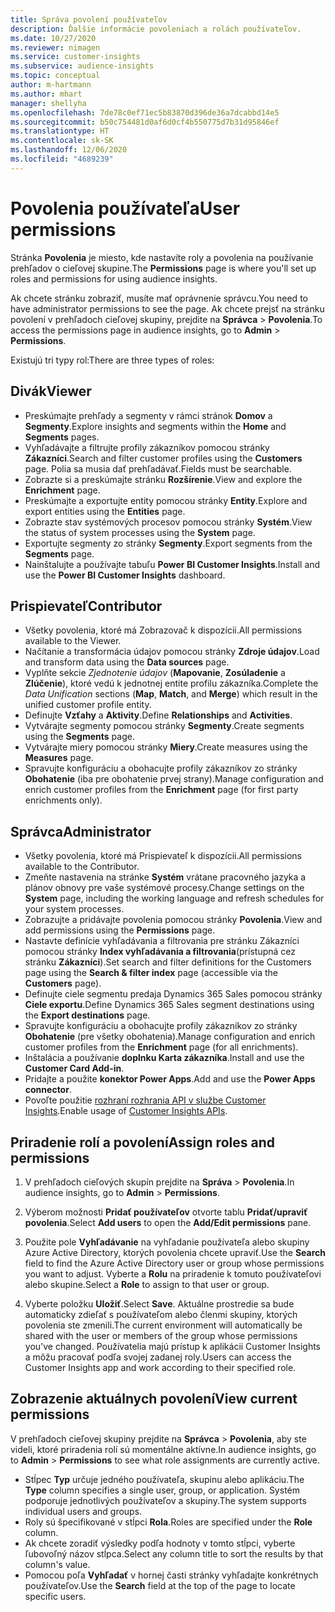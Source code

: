 ```yaml
---
title: Správa povolení používateľov
description: Ďalšie informácie povoleniach a rolách používateľov.
ms.date: 10/27/2020
ms.reviewer: nimagen
ms.service: customer-insights
ms.subservice: audience-insights
ms.topic: conceptual
author: m-hartmann
ms.author: mhart
manager: shellyha
ms.openlocfilehash: 7de78c0ef71ec5b83870d396de36a7dcabbd14e5
ms.sourcegitcommit: b50c754481d0af6d0cf4b550775d7b31d95846ef
ms.translationtype: HT
ms.contentlocale: sk-SK
ms.lasthandoff: 12/06/2020
ms.locfileid: "4689239"
---
```

# <a name="user-permissions"></a><span data-ttu-id="e6076-103">Povolenia používateľa</span><span class="sxs-lookup"><span data-stu-id="e6076-103">User permissions</span></span>

<span data-ttu-id="e6076-104">Stránka **Povolenia** je miesto, kde nastavíte roly a povolenia na používanie prehľadov o cieľovej skupine.</span><span class="sxs-lookup"><span data-stu-id="e6076-104">The **Permissions** page is where you'll set up roles and permissions for using audience insights.</span></span>

<span data-ttu-id="e6076-105">Ak chcete stránku zobraziť, musíte mať oprávnenie správcu.</span><span class="sxs-lookup"><span data-stu-id="e6076-105">You need to have administrator permissions to see the page.</span></span> <span data-ttu-id="e6076-106">Ak chcete prejsť na stránku povolení v prehľadoch cieľovej skupiny, prejdite na **Správca** > **Povolenia**.</span><span class="sxs-lookup"><span data-stu-id="e6076-106">To access the permissions page in audience insights, go to **Admin** > **Permissions**.</span></span>

<span data-ttu-id="e6076-107">Existujú tri typy rol:</span><span class="sxs-lookup"><span data-stu-id="e6076-107">There are three types of roles:</span></span>

## <a name="viewer"></a><span data-ttu-id="e6076-108">Divák</span><span class="sxs-lookup"><span data-stu-id="e6076-108">Viewer</span></span>

- <span data-ttu-id="e6076-109">Preskúmajte prehľady a segmenty v rámci stránok **Domov** a **Segmenty**.</span><span class="sxs-lookup"><span data-stu-id="e6076-109">Explore insights and segments within the **Home** and **Segments** pages.</span></span>
- <span data-ttu-id="e6076-110">Vyhľadávajte a filtrujte profily zákazníkov pomocou stránky **Zákazníci**.</span><span class="sxs-lookup"><span data-stu-id="e6076-110">Search and filter customer profiles using the **Customers** page.</span></span> <span data-ttu-id="e6076-111">Polia sa musia dať prehľadávať.</span><span class="sxs-lookup"><span data-stu-id="e6076-111">Fields must be searchable.</span></span>
- <span data-ttu-id="e6076-112">Zobrazte si a preskúmajte stránku **Rozšírenie**.</span><span class="sxs-lookup"><span data-stu-id="e6076-112">View and explore the **Enrichment** page.</span></span>
- <span data-ttu-id="e6076-113">Preskúmajte a exportujte entity pomocou stránky **Entity**.</span><span class="sxs-lookup"><span data-stu-id="e6076-113">Explore and export entities using the **Entities** page.</span></span>
- <span data-ttu-id="e6076-114">Zobrazte stav systémových procesov pomocou stránky **Systém**.</span><span class="sxs-lookup"><span data-stu-id="e6076-114">View the status of system processes  using the **System** page.</span></span>
- <span data-ttu-id="e6076-115">Exportujte segmenty zo stránky **Segmenty**.</span><span class="sxs-lookup"><span data-stu-id="e6076-115">Export segments from the **Segments** page.</span></span>
- <span data-ttu-id="e6076-116">Nainštalujte a používajte tabuľu **Power BI Customer Insights**.</span><span class="sxs-lookup"><span data-stu-id="e6076-116">Install and use the **Power BI Customer Insights** dashboard.</span></span>

## <a name="contributor"></a><span data-ttu-id="e6076-117">Prispievateľ</span><span class="sxs-lookup"><span data-stu-id="e6076-117">Contributor</span></span>

- <span data-ttu-id="e6076-118">Všetky povolenia, ktoré má Zobrazovač k dispozícii.</span><span class="sxs-lookup"><span data-stu-id="e6076-118">All permissions available to the Viewer.</span></span>
- <span data-ttu-id="e6076-119">Načítanie a transformácia údajov pomocou stránky **Zdroje údajov**.</span><span class="sxs-lookup"><span data-stu-id="e6076-119">Load and transform data using the **Data sources** page.</span></span>
- <span data-ttu-id="e6076-120">Vyplňte sekcie *Zjednotenie údajov* (**Mapovanie**, **Zosúladenie** a **Zlúčenie**), ktoré vedú k jednotnej entite profilu zákazníka.</span><span class="sxs-lookup"><span data-stu-id="e6076-120">Complete the *Data Unification* sections (**Map**, **Match**, and **Merge**) which result in the unified customer profile entity.</span></span>
- <span data-ttu-id="e6076-121">Definujte **Vzťahy** a **Aktivity**.</span><span class="sxs-lookup"><span data-stu-id="e6076-121">Define **Relationships** and **Activities**.</span></span>
- <span data-ttu-id="e6076-122">Vytvárajte segmenty pomocou stránky **Segmenty**.</span><span class="sxs-lookup"><span data-stu-id="e6076-122">Create segments using the **Segments** page.</span></span>
- <span data-ttu-id="e6076-123">Vytvárajte miery pomocou stránky **Miery**.</span><span class="sxs-lookup"><span data-stu-id="e6076-123">Create measures using the **Measures** page.</span></span>
- <span data-ttu-id="e6076-124">Spravujte konfiguráciu a obohacujte profily zákazníkov zo stránky **Obohatenie** (iba pre obohatenie prvej strany).</span><span class="sxs-lookup"><span data-stu-id="e6076-124">Manage configuration and enrich customer profiles from the **Enrichment** page (for first party enrichments only).</span></span>

## <a name="administrator"></a><span data-ttu-id="e6076-125">Správca</span><span class="sxs-lookup"><span data-stu-id="e6076-125">Administrator</span></span>

- <span data-ttu-id="e6076-126">Všetky povolenia, ktoré má Prispievateľ k dispozícii.</span><span class="sxs-lookup"><span data-stu-id="e6076-126">All permissions available to the Contributor.</span></span>
- <span data-ttu-id="e6076-127">Zmeňte nastavenia na stránke **Systém** vrátane pracovného jazyka a plánov obnovy pre vaše systémové procesy.</span><span class="sxs-lookup"><span data-stu-id="e6076-127">Change settings on the **System** page, including the working language and refresh schedules for your system processes.</span></span>
- <span data-ttu-id="e6076-128">Zobrazujte a pridávajte povolenia pomocou stránky **Povolenia**.</span><span class="sxs-lookup"><span data-stu-id="e6076-128">View and add permissions using the **Permissions** page.</span></span>
- <span data-ttu-id="e6076-129">Nastavte definície vyhľadávania a filtrovania pre stránku Zákazníci pomocou stránky **Index vyhľadávania a filtrovania**(prístupná cez stránku **Zákazníci**).</span><span class="sxs-lookup"><span data-stu-id="e6076-129">Set search and filter definitions for the Customers page using the **Search & filter index** page (accessible via the **Customers** page).</span></span>
- <span data-ttu-id="e6076-130">Definujte ciele segmentu predaja Dynamics 365 Sales pomocou stránky **Ciele exportu**.</span><span class="sxs-lookup"><span data-stu-id="e6076-130">Define Dynamics 365 Sales segment destinations using the **Export destinations** page.</span></span>
- <span data-ttu-id="e6076-131">Spravujte konfiguráciu a obohacujte profily zákazníkov zo stránky **Obohatenie** (pre všetky obohatenia).</span><span class="sxs-lookup"><span data-stu-id="e6076-131">Manage configuration and enrich customer profiles from the **Enrichment** page (for all enrichments).</span></span>
- <span data-ttu-id="e6076-132">Inštalácia a používanie **doplnku Karta zákazníka**.</span><span class="sxs-lookup"><span data-stu-id="e6076-132">Install and use the **Customer Card Add-in**.</span></span>
- <span data-ttu-id="e6076-133">Pridajte a použite **konektor Power Apps**.</span><span class="sxs-lookup"><span data-stu-id="e6076-133">Add and use the **Power Apps connector**.</span></span>
- <span data-ttu-id="e6076-134">Povoľte použitie [rozhraní rozhrania API v službe Customer Insights](apis.md).</span><span class="sxs-lookup"><span data-stu-id="e6076-134">Enable usage of [Customer Insights APIs](apis.md).</span></span>

## <a name="assign-roles-and-permissions"></a><span data-ttu-id="e6076-135">Priradenie rolí a povolení</span><span class="sxs-lookup"><span data-stu-id="e6076-135">Assign roles and permissions</span></span>

1. <span data-ttu-id="e6076-136">V prehľadoch cieľových skupín prejdite na **Správa** > **Povolenia**.</span><span class="sxs-lookup"><span data-stu-id="e6076-136">In audience insights, go to **Admin** > **Permissions**.</span></span>

1. <span data-ttu-id="e6076-137">Výberom možnosti **Pridať používateľov** otvorte tablu **Pridať/upraviť povolenia**.</span><span class="sxs-lookup"><span data-stu-id="e6076-137">Select **Add users** to open the **Add/Edit permissions** pane.</span></span>

1. <span data-ttu-id="e6076-138">Použite pole **Vyhľadávanie** na vyhľadanie používateľa alebo skupiny Azure Active Directory, ktorých povolenia chcete upraviť.</span><span class="sxs-lookup"><span data-stu-id="e6076-138">Use the **Search** field to find the Azure Active Directory user or group whose permissions you want to adjust.</span></span> <span data-ttu-id="e6076-139">Vyberte a **Rolu** na priradenie k tomuto používateľovi alebo skupine.</span><span class="sxs-lookup"><span data-stu-id="e6076-139">Select a **Role** to assign to that user or group.</span></span>

1. <span data-ttu-id="e6076-140">Vyberte položku **Uložiť**.</span><span class="sxs-lookup"><span data-stu-id="e6076-140">Select **Save**.</span></span> <span data-ttu-id="e6076-141">Aktuálne prostredie sa bude automaticky zdieľať s používateľom alebo členmi skupiny, ktorých povolenia ste zmenili.</span><span class="sxs-lookup"><span data-stu-id="e6076-141">The current environment will automatically be shared with the user or members of the group whose permissions you've changed.</span></span> <span data-ttu-id="e6076-142">Používatelia majú prístup k aplikácii Customer Insights a môžu pracovať podľa svojej zadanej roly.</span><span class="sxs-lookup"><span data-stu-id="e6076-142">Users can access the Customer Insights app and work according to their specified role.</span></span>

## <a name="view-current-permissions"></a><span data-ttu-id="e6076-143">Zobrazenie aktuálnych povolení</span><span class="sxs-lookup"><span data-stu-id="e6076-143">View current permissions</span></span>

<span data-ttu-id="e6076-144">V prehľadoch cieľovej skupiny prejdite na **Správca** > **Povolenia**, aby ste videli, ktoré priradenia rolí sú momentálne aktívne.</span><span class="sxs-lookup"><span data-stu-id="e6076-144">In audience insights, go to **Admin** > **Permissions** to see what role assignments are currently active.</span></span>

- <span data-ttu-id="e6076-145">Stĺpec **Typ** určuje jedného používateľa, skupinu alebo aplikáciu.</span><span class="sxs-lookup"><span data-stu-id="e6076-145">The **Type** column specifies a single user, group, or application.</span></span> <span data-ttu-id="e6076-146">Systém podporuje jednotlivých používateľov a skupiny.</span><span class="sxs-lookup"><span data-stu-id="e6076-146">The system supports individual users and groups.</span></span>
- <span data-ttu-id="e6076-147">Roly sú špecifikované v stĺpci **Rola**.</span><span class="sxs-lookup"><span data-stu-id="e6076-147">Roles are specified under the **Role** column.</span></span>
- <span data-ttu-id="e6076-148">Ak chcete zoradiť výsledky podľa hodnoty v tomto stĺpci, vyberte ľubovoľný názov stĺpca.</span><span class="sxs-lookup"><span data-stu-id="e6076-148">Select any column title to sort the results by that column's value.</span></span>
- <span data-ttu-id="e6076-149">Pomocou poľa **Vyhľadať** v hornej časti stránky vyhľadajte konkrétnych používateľov.</span><span class="sxs-lookup"><span data-stu-id="e6076-149">Use the **Search** field at the top of the page to locate specific users.</span></span>
